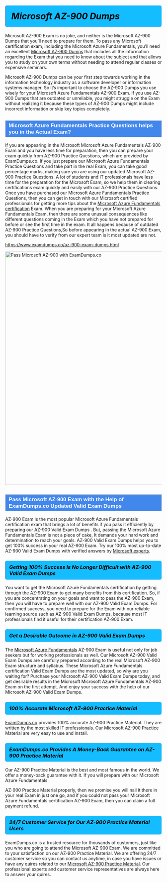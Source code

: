<h1>                <strong><span style="display: block; color: #000000; background: #14BDFF; border: 0.5px solid #AED6F1; border-left: 3px solid #3498DB; padding: .6em; border-radius: 6px;">                     <em>Microsoft AZ-900 <span class="exam_variation">Dumps</span> </em>                </span></strong>            </h1>                        <p>Microsoft AZ-900 Exam is no joke, and neither is the Microsoft AZ-900 <span class="exam_variation">Dumps</span> that you’ll need to prepare for them. To pass any Microsoft certification exam,             including the Microsoft Azure Fundamentals, you’ll need an excellent <a href="https://www.examdumps.co/az-900-exam-dumps.html">Microsoft AZ-900 <span class="exam_variation">Dumps</span></a> that includes             all the information regarding the Exam that you need to know about the subject and that allows you to study on your own terms             without needing to attend regular classes or expensive seminars.</p>                        <p>Microsoft AZ-900 <span class="exam_variation">Dumps</span> can be your first step towards working in the information technology industry as a software developer or             information systems manager. So it’s important to choose the AZ-900 <span class="exam_variation">Dumps</span> you use wisely for your             Microsoft Azure Fundamentals AZ-900 Exam. If you use AZ-900 <span class="exam_variation">Dumps</span>             that are outdated or unreliable, you might struggle on the Exam without realizing it because these types of AZ-900 <span class="exam_variation">Dumps</span>             might include incorrect information or skip key topics completely.</p>                        <h2 style="background: #4287ec; border: 1px solid #cccccc; padding: 5px 10px;">                <span style="color: #ffffff;">                    <span style="font-size: 11pt;">                        <span style="line-height: normal;">                            <span style="font-family: Calibri,sans-serif;">                                <strong>                                    <span style="font-size: 13.0pt;">Microsoft Azure Fundamentals <span class="exam_variation2">Practice Questions</span> helps you in the Actual Exam?</span>                                </strong>                            </span>                        </span>                    </span>                </span>            </h2>                        <p>If you are appearing in the Microsoft Microsoft Azure Fundamentals AZ-900 Exam and             you have less time for preparation, then you can prepare your exam quickly from AZ-900 <span class="exam_variation2">Practice Questions</span>, which are provided by ExamDumps.co.             If you just prepare our Microsoft Azure Fundamentals <span class="exam_variation2">Practice Questions</span> and take part in the real Exam, you can take good percentage marks, making sure you are             using our updated Microsoft AZ-900 <span class="exam_variation2">Practice Questions</span>. A lot of students and IT professionals have less time for the preparation for the Microsoft Exam,             so we help them in clearing certifications exam quickly and easily with our AZ-900 <span class="exam_variation2">Practice Questions</span>. Once you have purchased our             Microsoft Azure Fundamentals <span class="exam_variation2">Practice Questions</span>, then you can get in touch with our             Microsoft certified professionals for getting more tips about the <a href="https://www.examdumps.co/microsoft-azure-fundamentals-exam-dumps.html">Microsoft Azure Fundamentals certification</a> Exam. When you are preparing for your              Microsoft Azure Fundamentals Exam, then there are some unusual consequences like different questions coming in the Exam which you have not prepared            for before or see the first time in the exam. It all happens because of outdated AZ-900 <span class="exam_variation2">Practice Questions</span>,So before appearing in the actual             AZ-900 Exam, you should have to verify from our expert team is it most updated are not.</p>                        <p><a href="https://www.examdumps.co/az-900-exam-dumps.html">https://www.examdumps.co/az-900-exam-dumps.html</a></p>                        <p><a href="https://www.examdumps.co/"><img src="https://www.examdumps.co//images/banners/big-sale-20-percent-discount-offer-examdumps.jpg" class="postImage" alt="Pass Microsoft AZ-900 with ExamDumps.co" width="750"></a></p>                            <h2 style="background: #4287ec; border: 1px solid #cccccc; padding: 5px 10px;">                <span style="color: #ffffff;">                    <span style="font-size: 11pt;">                        <span style="line-height: normal;">                            <span style="font-family: Calibri,sans-serif;">                                <strong>                                    <span style="font-size: 13.0pt;">Pass Microsoft AZ-900 Exam with the Help of ExamDumps.co Updated <span class="exam_variation3">Valid Exam Dumps</span></span>                                </strong>                            </span>                        </span>                    </span>                </span>            </h2>                        <p>AZ-900 Exam is the most popular Microsoft Azure Fundamentals certification exam that brings a             lot of benefits if you pass it efficiently by preparing our AZ-900 <span class="exam_variation3">Valid Exam Dumps</span> . But, passing the Microsoft Azure Fundamentals Exam is not a piece of cake,             It demands your hard work and determination to reach your goals. AZ-900 <span class="exam_variation3">Valid Exam Dumps</span> helps you to get 100% success in your real AZ-900 Exam.             Try our 100% most up-to-date AZ-900 <span class="exam_variation3">Valid Exam Dumps</span> with verified answers by <a href="https://www.examdumps.co/microsoft-exam-dumps.html">Microsoft experts</a>.</p>                        <h3>                <strong>                    <span style="display: block; color: #000000; background: #14BDFF; border: 0.5px solid #AED6F1; border-left: 3px solid #3498DB; padding: .6em; border-radius: 6px;">                        <em>Getting 100% Success Is No Longer Difficult with AZ-900 <span class="exam_variation3">Valid Exam Dumps</span></em>                    </span>                </strong>            </h3>                        <p>You want to get the Microsoft Azure Fundamentals certification by getting through the AZ-900 Exam to get many benefits from this certification.             So, if you are concentrating on your goals and want to pass the AZ-900 Exam, then you will have to prepare well with our AZ-900 <span class="exam_variation3">Valid Exam Dumps</span>.             For confirmed success, you need to prepare for the Exam with our reliable learning source such as AZ-900 <span class="exam_variation3">Valid Exam Dumps</span>, because most             IT professionals find it useful for their certification AZ-900 Exam.</p>                        <h3>                <strong>                    <span style="display: block; color: #000000; background: #14BDFF; border: 0.5px solid #AED6F1; border-left: 3px solid #3498DB; padding: .6em; border-radius: 6px;">                        <em>Get a Desirable Outcome in AZ-900 <span class="exam_variation3">Valid Exam Dumps</span></em>                    </span>                </strong>            </h3>                        <p>The <a href="https://www.examdumps.co/az-900-exam-dumps.html">Microsoft Azure Fundamentals</a> AZ-900 Exam is useful not only for job seekers but             for working professionals as well. Our Microsoft AZ-900 <span class="exam_variation3">Valid Exam Dumps</span> are carefully prepared according to the real Microsoft AZ-900 Exam structure and syllabus.             These Microsoft Azure Fundamentals certification <span class="exam_variation3">Valid Exam Dumps</span> are the most updated, so why are you waiting for? Purchase your Microsoft AZ-900 <span class="exam_variation3">Valid Exam Dumps</span> today,             and get desirable results in the Microsoft Microsoft Azure Fundamentals AZ-900 Exam on the first attempt.             And enjoy your success with the help of our Microsoft AZ-900 <span class="exam_variation3">Valid Exam Dumps</span>.</p>                        <h3>                <strong>                    <span style="display: block; color: #000000; background: #14BDFF; border: 0.5px solid #AED6F1; border-left: 3px solid #3498DB; padding: .6em; border-radius: 6px;">                        <em>100% Accurate Microsoft AZ-900 <span class="exam_variation4">Practice Material</span></em>                    </span>                </strong>            </h3>                        <p><a href="https://www.examdumps.co/">ExamDumps.co</a> provides 100% accurate AZ-900 <span class="exam_variation4">Practice Material</span>. They are written by the most skilled IT professionals.             Our Microsoft AZ-900 <span class="exam_variation4">Practice Material</span> are very easy to use and install.</p>                        <h3>                <strong>                    <span style="display: block; color: #000000; background: #14BDFF; border: 0.5px solid #AED6F1; border-left: 3px solid #3498DB; padding: .6em; border-radius: 6px;">                        <em>ExamDumps.co Provides A Money-Back Guarantee on  AZ-900 <span class="exam_variation4">Practice Material</span></em>                    </span>                </strong>            </h3>                        <p>Our AZ-900 <span class="exam_variation4">Practice Material</span> is the best and most famous in the world. We offer a money-back guarantee with it.             If you will prepare with our Microsoft Azure Fundamentals</p>            <p>AZ-900 <span class="exam_variation4">Practice Material</span> properly, then we promise you will nail it there in your real Exam in just one go, and             if you could not pass your Microsoft Azure Fundamentals certification AZ-900 Exam, then you can claim a full payment refund.</p>                        <h3>                <strong>                    <span style="display: block; color: #000000; background: #14BDFF; border: 0.5px solid #AED6F1; border-left: 3px solid #3498DB; padding: .6em; border-radius: 6px;">                        <em>24/7 Customer Service for Our AZ-900 <span class="exam_variation4">Practice Material</span> Users</em>                    </span>                </strong>            </h3>                        <p>ExamDumps.co is a trusted resource for thousands of customers, just like you who are going to attend the Microsoft AZ-900 Exam.             We are committed to your satisfaction on our AZ-900 <span class="exam_variation4">Practice Material</span>. We are offering 24/7 customer service so you can contact us anytime,             in case you have issues or have any quires related to our <a href="https://www.examdumps.co/az-900-exam-dumps.html">Microsoft AZ-900 <span class="exam_variation4">Practice Material</span></a>. Our professional experts and customer service             representatives are always here to answer your quires.</p>                    
